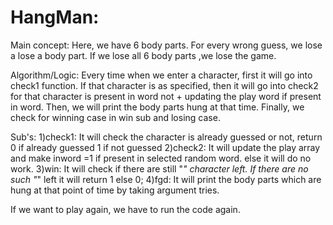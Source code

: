 # HangMan:

Main concept:
Here, we have 6 body parts. For every wrong guess, we lose a lose a body part. If we lose all 6 body parts ,we lose the game.

Algorithm/Logic:
Every time when we enter a character, first it will go into check1 function. If that character is as specified, then it will go into check2 for that character is present in word not + updating the play word if present in word. Then, we will print the body parts hung at that time. Finally, we check for winning case in win sub and losing case. 

Sub's:
1)check1: It will check the character is already guessed or not, return 0 if already guessed 1 if not guessed
2)check2: It will update the play array and make inword =1 if present in selected random word. else it will do no work.
3)win: It will check if there are still "_" character left. If there are no such "_" left it will return 1 else 0;
4)fgd: It will print the body parts which are hung at that point of time by taking argument tries.

If we want to play again, we have to run the code again.
